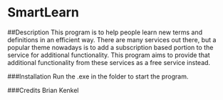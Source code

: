 # SmartLearn

##Description
This program is to help people learn new terms and definitions in an efficient way. There are many services out there, but a popular theme nowadays is to add a subscription based portion to the service for additional functionality. This program aims to provide that additional functionality from these services as a free service instead.

###Installation
Run the .exe in the folder to start the program.

###Credits
Brian Kenkel
